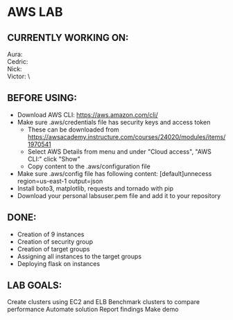# AWS LAB
## CURRENTLY WORKING ON:
Aura: \
Cedric: \
Nick: \
Victor: \

## BEFORE USING: 
- Download AWS CLI: https://aws.amazon.com/cli/
- Make sure .aws/credentials file has security keys and access token
    - These can be downloaded from https://awsacademy.instructure.com/courses/24020/modules/items/1970541
    - Select AWS Details from menu and under "Cloud access", "AWS CLI:" click "Show"
    - Copy content to the .aws/configuration file
- Make sure .aws/config file has following content:
    [default]unnecess
    region=us-east-1
    output=json
- Install boto3, matplotlib, requests and tornado with pip
- Download your personal labsuser.pem file and add it to your repository

## DONE:
- Creation of 9 instances
- Creation of security group
- Creation of target groups
- Assigning all instances to the target groups
- Deploying flask on instances


## LAB GOALS:
Create  clusters using EC2 and ELB
Benchmark clusters to compare performance
Automate solution
Report findings
Make demo

